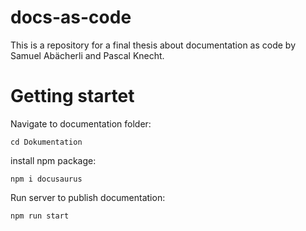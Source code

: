 # docs-as-code
This is a repository for a final thesis about documentation as code by Samuel Abächerli and Pascal Knecht.

# Getting startet
Navigate to documentation folder:
```
cd Dokumentation
```
install npm package:
```
npm i docusaurus
```
Run server to publish documentation:
```
npm run start
```